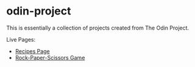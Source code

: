 # odin-project

This is essentially a collection of projects created from The Odin Project.

Live Pages:
- [Recipes Page](https://monoswirl.github.io/The-Odin-Project/odin-recipes/)
- [Rock-Paper-Scissors Game](https://monoswirl.github.io/The-Odin-Project/rock-paper-scissors/)